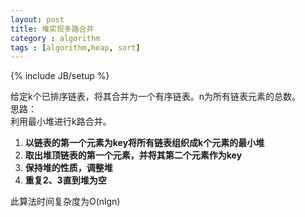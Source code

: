 ```yaml
---
layout: post
title: 堆实现多路合并
category : algorithm
tags : [algorithm,heap, sort]
---
```

{% include JB/setup %}

给定k个已排序链表，将其合并为一个有序链表。n为所有链表元素的总数。  
思路：  
利用最小堆进行k路合并。  

1. __以链表的第一个元素为key将所有链表组织成k个元素的最小堆__
2. __取出堆顶链表的第一个元素，并将其第二个元素作为key__
3. __保持堆的性质，调整堆__
4. __重复2、3直到堆为空__

此算法时间复杂度为O(nlgn)